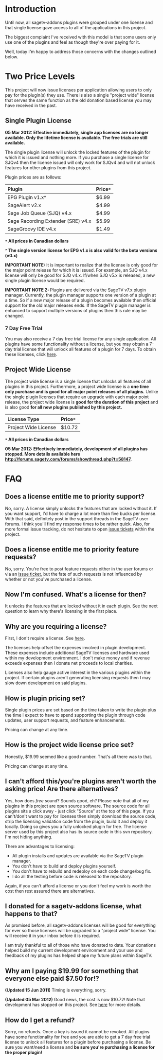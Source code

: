 

# Introduction #

Until now, all sagetv-addons plugins were grouped under one license and that single license gave access to all of the applications in this project.

The biggest complaint I've received with this model is that some users only use one of the plugins and feel as though they're over paying for it.

Well, today I'm happy to address those concerns with the changes outlined below.

# Two Price Levels #

This project will now issue licenses per application allowing users to only pay for the plugin(s) they use.  There is also a single "project wide" license that serves the same function as the old donation based license you may have received in the past.

## Single Plugin License ##

**05 Mar 2012: Effective immediately, single app licenses are no longer available.  Only the lifetime license is available.  The free trials are still available.**

The single plugin license will unlock the locked features of the plugin for which it is issued and nothing more.  If you purchase a single license for SJQv4 then the license issued will only work for SJQv4 and will not unlock features for other plugins from this project.

Plugin prices are as follows:

| **Plugin** | **Price`*`** |
|:-----------|:-------------|
| EPG Plugin v1.x^ | $6.99        |
| SageAlert v2.x | $4.99        |
| Sage Job Queue (SJQ) v4.x | $4.99        |
| Sage Recording Extender (SRE) v4.x | $5.99        |
| SageGroovy IDE v4.x | $1.49        |

**`*` All prices in Canadian dollars**

**`^` The single version license for EPG v1.x is also valid for the beta versions (v0.x)**

**IMPORTANT NOTE:** It is important to realize that the license is only good for the major point release for which it is issued.  For example, an SJQ v4.x license will only be good for SJQ v4.x.  If/when SJQ v5.x is released, a new single plugin license would be required.

**IMPORTANT NOTE 2:** Plugins are delivered via the SageTV v7.x plugin manager.  Currently, the plugin manager supports one version of a plugin at a time. So if a new major release of a plugin becomes available then official support for the old major releases ends.  If the SageTV plugin manager is enhanced to support multiple versions of plugins then this rule may be changed.

### 7 Day Free Trial ###

You may also receive a 7 day free trial license for any single application.  All plugins have some functionality without a license, but you may obtain a 7-day trial license that will unlock all features of a plugin for 7 days.  To obtain these licenses, click [here](http://gateway.battams.ca/licmgr/trial.html).

## Project Wide License ##

The project wide license is a single license that unlocks all features of all plugins in this project.  Furthermore, a project wide license is a **one time only purchase and is good for all major point releases of all plugins.**  Unlike the single plugin licenses that require an upgrade with each major point release, the project wide license is **good for the duration of this project** and is also good **for all new plugins published by this project.**

| **License Type** | **Price`*`** |
|:-----------------|:-------------|
| Project Wide License | $10.72       |

**`*` All prices in Canadian dollars**

**05 Mar 2012: Effectively immediately, development of all plugins has stopped.  More details available here http://forums.sagetv.com/forums/showthread.php?t=58147.**

# FAQ #

## Does a license entitle me to priority support? ##

No, sorry.  A license simply unlocks the features that are locked without it.  If you want support, I'd have to charge a lot more than five bucks per license.  With that said, definitely post in the support threads in the SageTV user forums.  I think you'll find my response times to be rather quick.  Also, for more formal issue tracking, do not hesitate to open [issue tickets](http://code.google.com/p/sagetv-addons/issues/list) within the project.

## Does a license entitle me to priority feature requests? ##

No, sorry.  You're free to post feature requests either in the user forums or via an [issue ticket](http://code.google.com/p/sagetv-addons/issues/list), but the fate of such requests is not influenced by whether or not you've purchased a license.

## Now I'm confused.  What's a license for then? ##

It unlocks the features that are locked without it in each plugin.  See the next question to learn why there's licensing in the first place.

## Why are you requiring a license? ##

First, I don't require a license.  See [here](http://code.google.com/p/sagetv-addons/wiki/PluginPricing#I_can't_afford_this/you're_plugins_aren't_worth_t).

The licenses help offset the expenses involved in plugin development.  These expenses include additional SageTV licenses and hardware used within my development environment.  I don't make money and if revenue exceeds expenses then I donate net proceeds to local charities.

Licenses also help gauge active interest in the various plugins within the project.  If certain plugins aren't generating licensing requests  then I may slow down development on said plugins.

## How is plugin pricing set? ##

Single plugin prices are set based on the time taken to write the plugin plus the time I expect to have to spend supporting the plugin through code updates, user support requests, and feature enhancements.

Pricing can change at any time.

## How is the project wide license price set? ##

Honestly, $19.99 seemed like a good number.  That's all there was to that.

Pricing can change at any time.

## I can't afford this/you're plugins aren't worth the asking price!  Are there alternatives? ##

Yes, how does _free_ sound?  Sounds good, eh?  Please note that all of my plugins in this project are open source software.  The source code for all plugins sits a click away - just click "Source" at the top of this page.  If you can't/don't want to pay for licenses then simply download the source code, strip the licensing validation code from the plugin, build it and deploy it locally.  Doing so gives you a fully unlocked plugin for free.  The license server used by this project also has its source code in this svn repository.  I'm not hiding anything.

There are advantages to licensing:

  * All plugin installs and updates are available via the SageTV plugin manager.
  * You don't have to build and deploy plugins yourself.
  * You don't have to rebuild and redeploy on each code change/bug fix.
  * I do all the testing before code is released to the repository.

Again, if you can't afford a license or you don't feel my work is worth the cost then rest assured there are alternatives.

## I donated for a sagetv-addons license, what happens to that? ##

As promised before, all sagetv-addons licenses will be good for everything for ever so those licenses will be upgraded to a "project wide" license.  You will receive it in your inbox before it is required.

I am truly thankful to all of those who have donated to date.  Your donations helped build my current development environment and your use and feedback of my plugins has helped shape my future plans within SageTV.

## Why am I paying $19.99 for something that everyone else paid $7.50 for!? ##

**(Updated 15 Jun 2011)** Timing is everything, sorry.

**(Updated 05 Mar 2012)** Good news, the cost is now $10.72!  Note that development has stopped on this project.  See [here](http://forums.sagetv.com/forums/showthread.php?t=58147) for more details.

## How do I get a refund? ##

Sorry, no refunds.  Once a key is issued it cannot be revoked.  All plugins have some functionality for free and you are able to get a 7 day free trial license to unlock all features for a plugin before purchasing a license.  Be sure you want/need a license and **be sure you're purchasing a license for the proper plugin!**